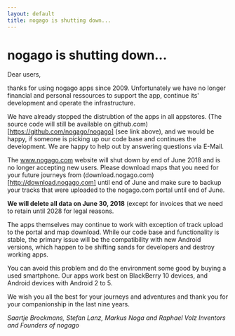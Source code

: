 ```yaml
--- 
layout: default 
title: nogago is shutting down...
---
```


# nogago is shutting down...

Dear users,

thanks for using nogago apps since 2009. Unfortunately we have no longer financial and personal ressources to support the app, continue its' development and operate the infrastructure.

We have already stopped the distrubtion of the apps in all appstores. (The source code will still be available on github.com)[https://github.com/nogago/nogago] (see link above), and we would be happy, if someone is picking up our code base and continues the development. We are happy to help out by answering questions via E-Mail.

The www.nogago.com website will shut down by end of June 2018 and is no longer accepting new users. Please download maps that you need for your future journeys from (download.nogago.com)[http://download.nogago.com] until end of June and make sure to backup your tracks that were uploaded to the nogago.com portal until end of June.

**We will delete all data on June 30, 2018** (except for invoices that we need to retain until 2028 for legal reasons.

The apps themselves may continue to work with exception of track upload to the portal and map download. While our code base and functionality is stable, the primary issue will be the compatibility with new Android versions, which happen to be shifting sands for developers and destroy working apps.

You can avoid this problem and do the environment some good by buying a used smartphone. Our apps work best on BlackBerry 10 devices, and Android devices with Android 2 to 5.

We wish you all the best for your journeys and adventures and thank you for your companionship in the last nine years.

*Saartje Brockmans, Stefan Lanz, Markus Noga and Raphael Volz
Inventors and Founders of nogago*